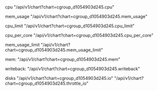 cpu
"/api/v1/chart?chart=cgroup_d1054903d245.cpu"

mem_usage
"/api/v1/chart?chart=cgroup_d1054903d245.mem_usage"

cpu_limit
"/api/v1/chart?chart=cgroup_d1054903d245.cpu_limit"

cpu_per_core
"/api/v1/chart?chart=cgroup_d1054903d245.cpu_per_core"

mem_usage_limit
"/api/v1/chart?chart=cgroup_d1054903d245.mem_usage_limit"

mem:
 "/api/v1/chart?chart=cgroup_d1054903d245.mem"


writeback: 
"/api/v1/chart?chart=cgroup_d1054903d245.writeback"

disks
 "/api/v1/chart?chart=cgroup_d1054903d245.io"
"/api/v1/chart?chart=cgroup_d1054903d245.throttle_io"
